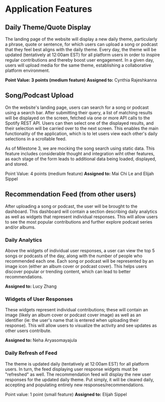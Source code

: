 # Application Features

## Daily Theme/Quote Display

The landing page of the website will display a new daily theme, particularly a phrase, quote or sentence, for which users can upload a song or podcast that they feel best aligns with the daily theme. Every day, the theme will be updated (tentatively at 12:00am EST) for all platform users in order to inspire regular contributions and thereby boost user engagement. In a given day, users will upload media for the same theme, establishing a collaborative platform environment.

**Point Value: 3 points (medium feature)**
**Assigned to:** Cynthia Rajeshkanna

## Song/Podcast Upload

On the website's landing page, users can search for a song or podcast using a search bar. After submitting their query, a list of matching results will be displayed on the screen, fetched via one or more API calls to the Spotify REST API. Users can then select one of the displayed results, and their selection will be carried over to the next screen. This enables the main functionality of the application, which is to let users view each other's daily selections in a scrollable feed.

As of Milestone 3, we are mocking the song search using static data. This feature includes considerable thought and integration wiht other features, as each stage of the form leads to additional data being loaded, displayed, and stored.

Point Value: 4 points (medium feature)
**Assigned to:** Mai Chi Le and Elijah Sippel

## Recommendation Feed (from other users)

After uploading a song or podcast, the user will be brought to the dashboard. This dashboard will contain a section describing daily analytics as well as widgets that represent individual responses. This will allow users to see the most popular contributions and further explore podcast series and/or albums.

### Daily Analytics

Above the widgets of individual user responses, a user can view the top 5 songs or podcasts of the day, along with the number of people who recommended each one. Each song or podcast will be represented by an image icon (either an album cover or podcast cover). This helps users discover popular or trending content, which can lead to better recommendations.

**Assigned to:** Lucy Zhang

### Widgets of User Responses

These widgets represent individual contributions; these will contain an image (likely an album cover or podcast cover image) as well as an identifier (ie: the user's name that is entered when uploading their response). This will allow users to visualize the activity and see updates as other users contribute.

**Assigned to:** Neha Aryasomayajula

### Daily Refresh of Feed

The theme is updated daily (tentatively at 12:00am EST) for all platform users. In turn, the feed displaying user response widgets must be "refreshed" as well. The recommendation feed will display the new user responses for the updated daily theme. Put simply, it will be cleared daily, accepting and populating entirely new responses/recommendations.

Point value: 1 point (small feature)
**Assigned to:** Elijah Sippel
